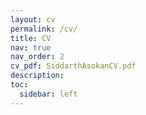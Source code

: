 ```yaml
---
layout: cv
permalink: /cv/
title: CV
nav: true
nav_order: 2
cv_pdf: SiddarthAsokanCV.pdf
description:
toc:
  sidebar: left
---
```

